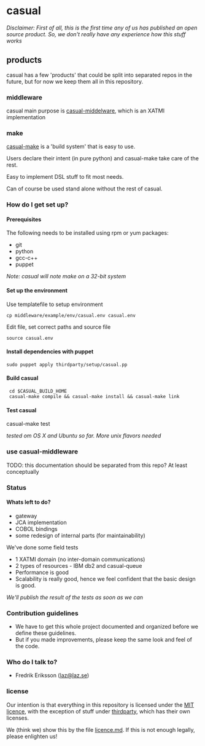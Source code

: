 # casual

*Disclaimer: First of all, this is the first time any of us has published an open source product. So, we don't really have any
experience how this stuff works*

## products

casual has a few 'products' that could be split into separated repos in the future, but for now
we keep them all in this repository.

### middleware
casual main purpose is [casual-middelware](/middleware/readme.md), which is an XATMI implementation

### make
[casual-make](/tools/casual/make/readme.md) is a 'build system' that is easy to use.

Users declare their intent (in pure python) and casual-make take care of the rest.

Easy to implement DSL stuff to fit most needs.

Can of course be used stand alone without the rest of casual.

### How do I get set up? ###

#### Prerequisites
The following needs to be installed using rpm or yum packages:

 * git
 * python
 * gcc-c++
 * puppet

*Note: casual will note make on a 32-bit system*

#### Set up the environment
Use templatefile to setup environment

    cp middleware/example/env/casual.env casual.env

Edit file, set correct paths and source file

    source casual.env

#### Install dependencies with puppet
    sudo puppet apply thirdparty/setup/casual.pp

#### Build casual
     cd $CASUAL_BUILD_HOME
     casual-make compile && casual-make install && casual-make link

#### Test casual

casual-make test


*tested om OS X and Ubuntu so far. More unix flavors needed* 
     

### use casual-middleware
TODO: this documentation should be separated from this repo? At least conceptually

### Status

#### Whats left to do?
* gateway
* JCA implementation
* COBOL bindings
* some redesign of internal parts (for maintainability)

We've done some field tests

* 1 XATMI domain (no inter-domain communications)
* 2 types of resources - IBM db2 and casual-queue
* Performance is good
* Scalability is really good, hence we feel confident that the basic design is good.

*We'll publish the result of the tests as soon as we can*

### Contribution guidelines ###

* We have to get this whole project documented and organized before we define these guidelines.
* But if you made improvements, please keep the same look and feel of the code.

### Who do I talk to? ###

* Fredrik Eriksson (laz@laz.se)


### license
Our intention is that everything in this repository is licensed under the [MIT licence](https://opensource.org/licenses/MIT),
with the exception of stuff under [thirdparty](/thirdparty/readme.md), which has their own licenses.

We (think we) show this by the file [licence.md](/license.md). If this is not enough legally, please enlighten us!